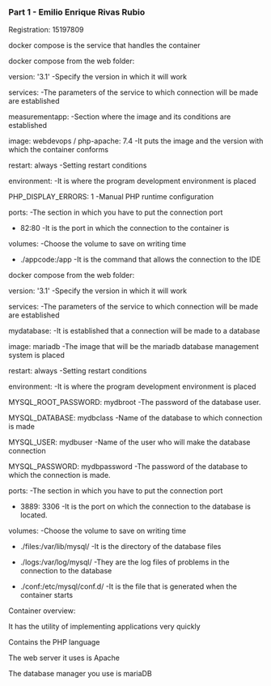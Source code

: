 ### Part 1 - Emilio Enrique Rivas Rubio ###

Registration: 15197809

docker compose is the service that handles the container

docker compose from the web folder:

version: '3.1'                          -Specify the version in which it will work

services:                               -The parameters of the service to which connection will be made are established

measurementapp:                         -Section where the image and its conditions are established

image: webdevops / php-apache: 7.4      -It puts the image and the version with which the container conforms

restart: always                         -Setting restart conditions

environment:                            -It is where the program development environment is placed

  PHP_DISPLAY_ERRORS: 1                 -Manual PHP runtime configuration
  
ports:                                  -The section in which you have to put the connection port

  - 82:80                               -It is the port in which the connection to the container is
  
volumes:                                -Choose the volume to save on writing time

  - ./appcode:/app                      -It is the command that allows the connection to the IDE


docker compose from the web folder:

version: '3.1'                          -Specify the version in which it will work

services:                               -The parameters of the service to which connection will be made are established

mydatabase:                             -It is established that a connection will be made to a database

image: mariadb                          -The image that will be the mariadb database management system is placed

restart: always                         -Setting restart conditions

environment:                            -It is where the program development environment is placed

  MYSQL_ROOT_PASSWORD: mydbroot         -The password of the database user.
  
  MYSQL_DATABASE: mydbclass             -Name of the database to which connection is made
  
  MYSQL_USER: mydbuser                  -Name of the user who will make the database connection
  
  MYSQL_PASSWORD: mydbpassword          -The password of the database to which the connection is made.
  
ports:                                  -The section in which you have to put the connection port

  - 3889: 3306                          -It is the port on which the connection to the database is located.
  
volumes:                                -Choose the volume to save on writing time

  - ./files:/var/lib/mysql/             -It is the directory of the database files
  
  - ./logs:/var/log/mysql/              -They are the log files of problems in the connection to the database
  
  - ./conf:/etc/mysql/conf.d/           -It is the file that is generated when the container starts
  
  
Container overview:

It has the utility of implementing applications very quickly

Contains the PHP language

The web server it uses is Apache

The database manager you use is mariaDB




